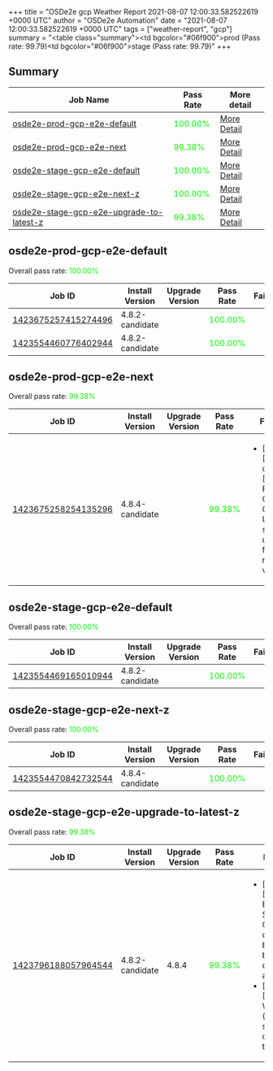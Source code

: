 +++
title = "OSDe2e gcp Weather Report 2021-08-07 12:00:33.582522619 +0000 UTC"
author = "OSDe2e Automation"
date = "2021-08-07 12:00:33.582522619 +0000 UTC"
tags = ["weather-report", "gcp"]
summary = "<table class=\"summary\"><tr><td bgcolor=\"#06f900\"></td><td>prod (Pass rate: 99.79)</td></tr><tr><td bgcolor=\"#06f900\"></td><td>stage (Pass rate: 99.79)</td></tr></table>"
+++
## Summary

| Job Name | Pass Rate | More detail |
|----------|-----------|-------------|
|[osde2e-prod-gcp-e2e-default](https://prow.ci.openshift.org/?job=osde2e-prod-gcp-e2e-default)| <span style="color:#01fe00;">100.00%</span>|[More Detail](#osde2e-prod-gcp-e2e-default)|
|[osde2e-prod-gcp-e2e-next](https://prow.ci.openshift.org/?job=osde2e-prod-gcp-e2e-next)| <span style="color:#10ef00;">99.38%</span>|[More Detail](#osde2e-prod-gcp-e2e-next)|
|[osde2e-stage-gcp-e2e-default](https://prow.ci.openshift.org/?job=osde2e-stage-gcp-e2e-default)| <span style="color:#01fe00;">100.00%</span>|[More Detail](#osde2e-stage-gcp-e2e-default)|
|[osde2e-stage-gcp-e2e-next-z](https://prow.ci.openshift.org/?job=osde2e-stage-gcp-e2e-next-z)| <span style="color:#01fe00;">100.00%</span>|[More Detail](#osde2e-stage-gcp-e2e-next-z)|
|[osde2e-stage-gcp-e2e-upgrade-to-latest-z](https://prow.ci.openshift.org/?job=osde2e-stage-gcp-e2e-upgrade-to-latest-z)| <span style="color:#10ef00;">99.38%</span>|[More Detail](#osde2e-stage-gcp-e2e-upgrade-to-latest-z)|



## osde2e-prod-gcp-e2e-default

Overall pass rate: <span style="color:#01fe00;">100.00%</span>

| Job ID | Install Version | Upgrade Version | Pass Rate | Failures |
|--------|-----------------|-----------------|-----------|----------|
[1423675257415274496](https://prow.ci.openshift.org/view/gs/origin-ci-test/logs/osde2e-prod-gcp-e2e-default/1423675257415274496) | 4.8.2-candidate |  | <span style="color:#01fe00;">100.00%</span>|
[1423554460776402944](https://prow.ci.openshift.org/view/gs/origin-ci-test/logs/osde2e-prod-gcp-e2e-default/1423554460776402944) | 4.8.2-candidate |  | <span style="color:#01fe00;">100.00%</span>|



## osde2e-prod-gcp-e2e-next

Overall pass rate: <span style="color:#10ef00;">99.38%</span>

| Job ID | Install Version | Upgrade Version | Pass Rate | Failures |
|--------|-----------------|-----------------|-----------|----------|
[1423675258254135296](https://prow.ci.openshift.org/view/gs/origin-ci-test/logs/osde2e-prod-gcp-e2e-next/1423675258254135296) | 4.8.4-candidate |  | <span style="color:#10ef00;">99.38%</span>|<ul><li>[install] [Suite: operators] [OSD] RBAC Operator Operator Upgrade should upgrade from the replaced version</li></ul>



## osde2e-stage-gcp-e2e-default

Overall pass rate: <span style="color:#01fe00;">100.00%</span>

| Job ID | Install Version | Upgrade Version | Pass Rate | Failures |
|--------|-----------------|-----------------|-----------|----------|
[1423554469165010944](https://prow.ci.openshift.org/view/gs/origin-ci-test/logs/osde2e-stage-gcp-e2e-default/1423554469165010944) | 4.8.2-candidate |  | <span style="color:#01fe00;">100.00%</span>|



## osde2e-stage-gcp-e2e-next-z

Overall pass rate: <span style="color:#01fe00;">100.00%</span>

| Job ID | Install Version | Upgrade Version | Pass Rate | Failures |
|--------|-----------------|-----------------|-----------|----------|
[1423554470842732544](https://prow.ci.openshift.org/view/gs/origin-ci-test/logs/osde2e-stage-gcp-e2e-next-z/1423554470842732544) | 4.8.4-candidate |  | <span style="color:#01fe00;">100.00%</span>|



## osde2e-stage-gcp-e2e-upgrade-to-latest-z

Overall pass rate: <span style="color:#10ef00;">99.38%</span>

| Job ID | Install Version | Upgrade Version | Pass Rate | Failures |
|--------|-----------------|-----------------|-----------|----------|
[1423796188057964544](https://prow.ci.openshift.org/view/gs/origin-ci-test/logs/osde2e-stage-gcp-e2e-upgrade-to-latest-z/1423796188057964544) | 4.8.2-candidate | 4.8.4 | <span style="color:#10ef00;">99.38%</span>|<ul><li>[upgrade] [Suite: e2e] Encrypted Storage in GCP clusters can be created by dedicated admins</li><li>[upgrade] [Suite: e2e] Workload (guestbook) should get created in the cluster</li></ul>




